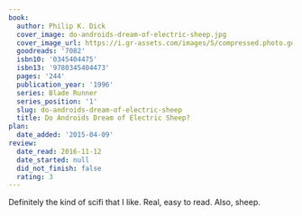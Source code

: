 ```yaml
---
book:
  author: Philip K. Dick
  cover_image: do-androids-dream-of-electric-sheep.jpg
  cover_image_url: https://i.gr-assets.com/images/S/compressed.photo.goodreads.com/books/1519481930l/7082._SX98_.jpg
  goodreads: '7082'
  isbn10: '0345404475'
  isbn13: '9780345404473'
  pages: '244'
  publication_year: '1996'
  series: Blade Runner
  series_position: '1'
  slug: do-androids-dream-of-electric-sheep
  title: Do Androids Dream of Electric Sheep?
plan:
  date_added: '2015-04-09'
review:
  date_read: 2016-11-12
  date_started: null
  did_not_finish: false
  rating: 3
---
```


Definitely the kind of scifi that I like. Real, easy to read. Also, sheep.
